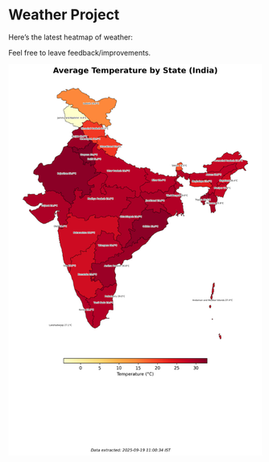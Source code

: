 # Weather Project

Here’s the latest heatmap of weather:

Feel free to leave feedback/improvements.

![India Heatmap](docs/assets/india_heatmap.png?v=CCEA7C)
